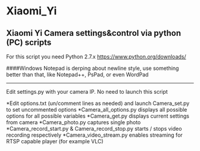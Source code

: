 # Xiaomi_Yi
## Xiaomi Yi Camera settings&control via python (PC) scripts


For this script you need Python 2.7.x https://www.python.org/downloads/ 

####Windows Notepad is derping about newline style, use something better than that, like Notepad++, PsPad, or even WordPad

-------

Edit settings.py with your camera IP. No need to launch this script

*Edit options.txt (un/comment lines as needed) and launch Camera_set.py to set uncommented options
*Camera_all_options.py displays all possible options for all possible variables
*Camera_get.py displays current settings from camera
*Camera_photo.py captures single photo
*Camera_record_start.py & Camera_record_stop.py starts / stops video recording respectively
*Camera_video_stream.py enables streaming for RTSP capable player (for example VLC)
